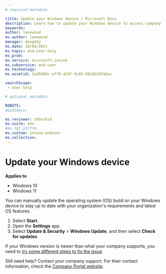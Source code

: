 ```yaml
---
# required metadata

title: Update your Windows device | Microsoft Docs
description: Learn how to update your Windows device to access company resources.
keywords:
author: lenewsad
ms.author: lanewsad
manager: dougeby
ms.date: 10/04/2021
ms.topic: end-user-help
ms.prod:
ms.service: microsoft-intune
ms.subservice: end-user
ms.technology:
ms.assetid: 1ed8456c-ef70-429f-9c65-081bb2dfa6ac

searchScope:
 - User help

# optional metadata

ROBOTS:   
#audience:

ms.reviewer: shburbid
ms.suite: ems
#ms.tgt_pltfrm:
ms.custom: intune-enduser
ms.collection: 
---
```


# Update your Windows device  

**Applies to**  

- Windows 10  
- Windows 11  

You can manually update the operating system (OS) build on your Windows device to stay up to date with your organization's requirements and latest OS features.  

1. Select **Start**.
2. Open the **Settings**  app. 
3. Select **Update & Security** > **Windows Update**, and then select **Check for updates**.

If your Windows version is newer than what your company supports, you need to [try some different steps to fix the issue](your-windows-version-isnt-yet-supported.md)  

Still need help? Contact your company support. For their contact information, check the [Company Portal website](https://go.microsoft.com/fwlink/?linkid=2010980).  
